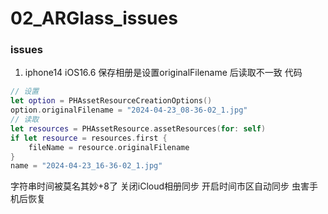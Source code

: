 # 02_ARGlass_issues



### issues

1. iphone14  iOS16.6 保存相册是设置originalFilename 后读取不一致
代码
```swift
// 设置
let option = PHAssetResourceCreationOptions()
option.originalFilename = "2024-04-23_08-36-02_1.jpg" 
// 读取
let resources = PHAssetResource.assetResources(for: self)
if let resource = resources.first {
    fileName = resource.originalFilename
}
name = "2024-04-23_16-36-02_1.jpg"
```
字符串时间被莫名其妙+8了 
关闭iCloud相册同步 开启时间市区自动同步 虫害手机后恢复
